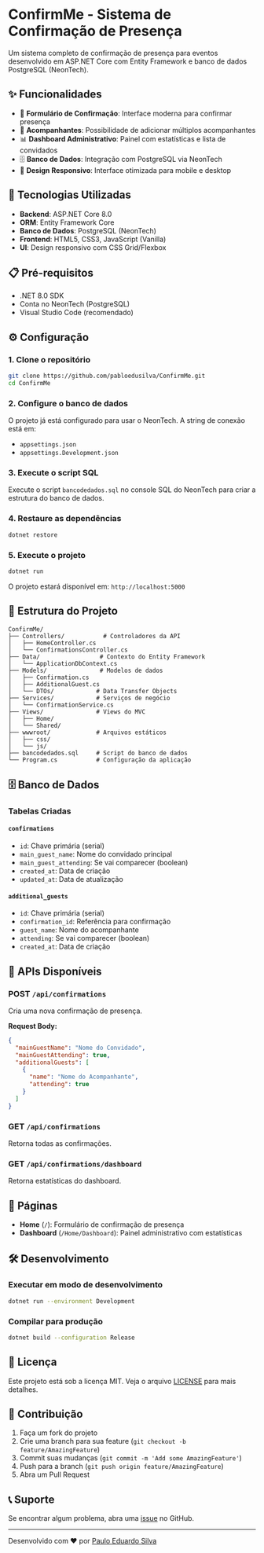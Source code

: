 # ConfirmMe - Sistema de Confirmação de Presença

Um sistema completo de confirmação de presença para eventos desenvolvido em ASP.NET Core com Entity Framework e banco de dados PostgreSQL (NeonTech).

## ✨ Funcionalidades

- 📝 **Formulário de Confirmação**: Interface moderna para confirmar presença
- 👥 **Acompanhantes**: Possibilidade de adicionar múltiplos acompanhantes
- 📊 **Dashboard Administrativo**: Painel com estatísticas e lista de convidados
- 🗄️ **Banco de Dados**: Integração com PostgreSQL via NeonTech
- 🎨 **Design Responsivo**: Interface otimizada para mobile e desktop

## 🚀 Tecnologias Utilizadas

- **Backend**: ASP.NET Core 8.0
- **ORM**: Entity Framework Core
- **Banco de Dados**: PostgreSQL (NeonTech)
- **Frontend**: HTML5, CSS3, JavaScript (Vanilla)
- **UI**: Design responsivo com CSS Grid/Flexbox

## 📋 Pré-requisitos

- .NET 8.0 SDK
- Conta no NeonTech (PostgreSQL)
- Visual Studio Code (recomendado)

## ⚙️ Configuração

### 1. Clone o repositório
```bash
git clone https://github.com/pabloedusilva/ConfirmMe.git
cd ConfirmMe
```

### 2. Configure o banco de dados
O projeto já está configurado para usar o NeonTech. A string de conexão está em:
- `appsettings.json`
- `appsettings.Development.json`

### 3. Execute o script SQL
Execute o script `bancodedados.sql` no console SQL do NeonTech para criar a estrutura do banco de dados.

### 4. Restaure as dependências
```bash
dotnet restore
```

### 5. Execute o projeto
```bash
dotnet run
```

O projeto estará disponível em: `http://localhost:5000`

## 📁 Estrutura do Projeto

```
ConfirmMe/
├── Controllers/           # Controladores da API
│   ├── HomeController.cs
│   └── ConfirmationsController.cs
├── Data/                 # Contexto do Entity Framework
│   └── ApplicationDbContext.cs
├── Models/               # Modelos de dados
│   ├── Confirmation.cs
│   ├── AdditionalGuest.cs
│   └── DTOs/            # Data Transfer Objects
├── Services/            # Serviços de negócio
│   └── ConfirmationService.cs
├── Views/               # Views do MVC
│   ├── Home/
│   └── Shared/
├── wwwroot/             # Arquivos estáticos
│   ├── css/
│   └── js/
├── bancodedados.sql     # Script do banco de dados
└── Program.cs           # Configuração da aplicação
```

## 🗄️ Banco de Dados

### Tabelas Criadas

#### `confirmations`
- `id`: Chave primária (serial)
- `main_guest_name`: Nome do convidado principal
- `main_guest_attending`: Se vai comparecer (boolean)
- `created_at`: Data de criação
- `updated_at`: Data de atualização

#### `additional_guests`
- `id`: Chave primária (serial)
- `confirmation_id`: Referência para confirmação
- `guest_name`: Nome do acompanhante
- `attending`: Se vai comparecer (boolean)
- `created_at`: Data de criação

## 🔧 APIs Disponíveis

### POST `/api/confirmations`
Cria uma nova confirmação de presença.

**Request Body:**
```json
{
  "mainGuestName": "Nome do Convidado",
  "mainGuestAttending": true,
  "additionalGuests": [
    {
      "name": "Nome do Acompanhante",
      "attending": true
    }
  ]
}
```

### GET `/api/confirmations`
Retorna todas as confirmações.

### GET `/api/confirmations/dashboard`
Retorna estatísticas do dashboard.

## 🎨 Páginas

- **Home** (`/`): Formulário de confirmação de presença
- **Dashboard** (`/Home/Dashboard`): Painel administrativo com estatísticas

## 🛠️ Desenvolvimento

### Executar em modo de desenvolvimento
```bash
dotnet run --environment Development
```

### Compilar para produção
```bash
dotnet build --configuration Release
```

## 📝 Licença

Este projeto está sob a licença MIT. Veja o arquivo [LICENSE](LICENSE) para mais detalhes.

## 👥 Contribuição

1. Faça um fork do projeto
2. Crie uma branch para sua feature (`git checkout -b feature/AmazingFeature`)
3. Commit suas mudanças (`git commit -m 'Add some AmazingFeature'`)
4. Push para a branch (`git push origin feature/AmazingFeature`)
5. Abra um Pull Request

## 📞 Suporte

Se encontrar algum problema, abra uma [issue](https://github.com/pabloedusilva/ConfirmMe/issues) no GitHub.

---

Desenvolvido com ❤️ por [Paulo Eduardo Silva](https://github.com/pabloedusilva)